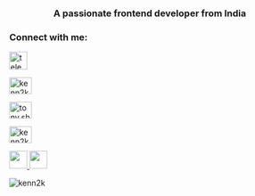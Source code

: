 <h3 align="center">A passionate frontend developer from India</h3>

<h3 align="left">Connect with me:</h3>
<p align="left">
 <a href="https://t.me/kenn2ki" target="_blank">
      <img src="https://cdn-icons-png.flaticon.com/512/2111/2111646.png" align="center" width="32" height="32" alt="telegram group" />
    </a>

<a href="https://twitter.com/kenn2ki" target="blank"><img align="center" src="https://raw.githubusercontent.com/rahuldkjain/github-profile-readme-generator/master/src/images/icons/Social/twitter.svg" alt="kenn2ki" height="30" width="40" /></a>

<a href="https://instagram.com/tony.sh_" target="blank"><img align="center" src="https://raw.githubusercontent.com/rahuldkjain/github-profile-readme-generator/master/src/images/icons/Social/instagram.svg" alt="tony.sh_" height="30" width="40" /></a>

<a href="https://discord.gg/kenn2ki" target="blank"><img align="center" src="https://raw.githubusercontent.com/rahuldkjain/github-profile-readme-generator/master/src/images/icons/Social/discord.svg" alt="kenn2ki" height="30" width="40" /></a>
</p>
 
  <p align="left"> <a href="https://discord.com/users/kenn2ki" target="_blank" rel="noreferrer"> <picture> <source media="(prefers-color-scheme: dark)" srcset="undefined" /> <source media="(prefers-color-scheme: light)" srcset="https://raw.githubusercontent.com/danielcranney/readme-generator/main/public/icons/socials/discord.svg" />  <img src="https://raw.githubusercontent.com/danielcranney/readme-generator/main/public/icons/socials/instagram.svg" width="32" height="32" /> </picture> </a> <a href="https://www.x.com/kenn2ki" target="_blank" rel="noreferrer"> <picture> <source media="(prefers-color-scheme: dark)" srcset="https://raw.githubusercontent.com/danielcranney/readme-generator/main/public/icons/socials/twitter-dark.svg" /> <source media="(prefers-color-scheme: light)" srcset="https://raw.githubusercontent.com/danielcranney/readme-generator/main/public/icons/socials/twitter.svg" /> <img src="https://raw.githubusercontent.com/danielcranney/readme-generator/main/public/icons/socials/twitter.svg" width="32" height="32" /> </picture> </a></p>
</p>

<p><img align="center" src="https://github-readme-stats.vercel.app/api/top-langs?username=kenn2k&show_icons=true&locale=en&layout=compact" alt="kenn2k" /></p>
